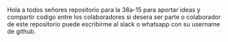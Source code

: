 Hola a todos señores repositorio para la 38a-15 para aportar ideas y compartir codigo entre los colaboradores si desera ser 
parte o colaborador de este repositorio puede escribirme al slack o whatsapp con su username de github.